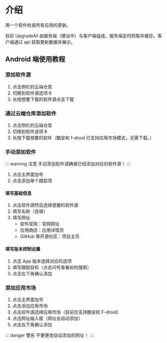 # 介绍

用一个软件检查所有应用的更新。

目前 UpgradeAll 由服务端（建设中）与客户端组成。服务端定时抓取并缓存。客户端通过 api 获取更新数据并展示。

## Android 端使用教程

### 添加软件源

1. 点击侧栏的云端仓库
2. 切换到软件源选项卡
3. 长按想要下载的软件源点击下载

### 通过云端仓库添加软件

1. 点击侧栏的云端仓库
2. 切换到软件选项卡
3. 长按下载想要的软件（酷安和 f-droid 已支持应用市场模式，无需下载。）

### 手动添加软件

::: warning 注意
手动添加软件请确保已经添加对应的软件源！
:::

1. 点击主界面加号
2. 点击添加单个跟踪项

#### 填写基础信息

1. 点击软件源然后选择想要的软件源
2. 填写名称（选填）
3. 填写网址
   * 软件官网：官网网址
   * 应用商店：应用详情页
   * GitHub 等开源社区：项目主页

#### 填写版本控制设置

1. 点击 App 版本选择对应的选项
2. 填写跟踪目标（点击问号查看如何搜索）
3. 点击右下角确认添加

### 添加应用市场

1. 点击主界面加号
2. 点击添加应用市场
3. 点击软件源选择应用市场（目前仅支持酷安和 F-droid）
4. 点击网址输入框（网址会自动添加）
5. 点击右下角确认添加

::: danger 警告
不要更改自动添加的网址！
:::
